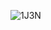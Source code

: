 
  ![1J3N](https://user-images.githubusercontent.com/57608215/179009177-4ddc2d1a-5224-44c5-9493-6cc7819c4fb9.gif)
